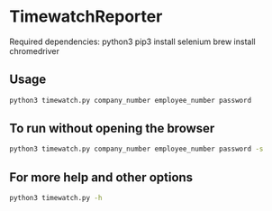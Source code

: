 # TimewatchReporter
Required dependencies:
python3
pip3 install selenium
brew install chromedriver

## Usage
```bash
python3 timewatch.py company_number employee_number password
```

## To run without opening the browser
```bash
python3 timewatch.py company_number employee_number password -s
```

## For more help and other options
```bash
python3 timewatch.py -h
```
